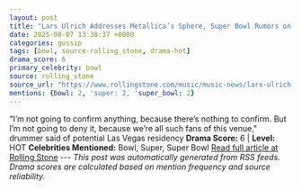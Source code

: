 ```yaml
---
layout: post
title: "Lars Ulrich Addresses Metallica’s Sphere, Super Bowl Rumors on ‘Stern’: ‘I Would F-cking Love to Do It’"
date: 2025-08-07 13:38:37 +0000
categories: gossip
tags: [bowl, source-rolling_stone, drama-hot]
drama_score: 6
primary_celebrity: bowl
source: rolling_stone
source_url: "https://www.rollingstone.com/music/music-news/lars-ulrich-metallica-sphere-super-bowl-rumors-howard-stern-1235402630/"
mentions: {bowl: 2, 'super: 2, 'super_bowl: 2}
---
```


"I’m not going to confirm anything, because there’s nothing to confirm. But I’m not going to deny it, because we’re all such fans of this venue," drummer said of potential Las Vegas residency **Drama Score:** 6 | **Level:** HOT **Celebrities Mentioned:** Bowl, Super, Super Bowl [Read full article at Rolling Stone](https://www.rollingstone.com/music/music-news/lars-ulrich-metallica-sphere-super-bowl-rumors-howard-stern-1235402630/) --- *This post was automatically generated from RSS feeds. Drama scores are calculated based on mention frequency and source reliability.*